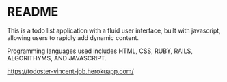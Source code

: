 # README

This is a todo list application with a fluid user interface, built with javascript, allowing users to rapidly add dynamic content.

Programming languages used includes HTML, CSS, RUBY, RAILS, ALGORITHYMS, AND JAVASCRIPT.

https://todoster-vincent-job.herokuapp.com/
